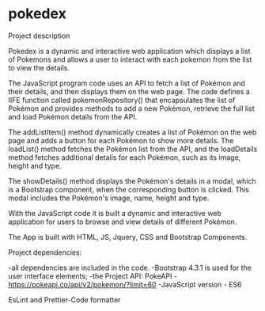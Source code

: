 # pokedex

Project description

Pokedex is a dynamic and interactive web application which displays a list of Pokemons and allows a user to interact with each pokemon from the list to view the details.

The JavaScript program code uses an API to fetch a list of Pokémon and their details, and then displays them on the web page. The code defines a IIFE function called pokemonRepository() that encapsulates the list of Pokémon and provides methods to add a new Pokémon, retrieve the full list and load Pokémon details from the API.

The addListItem() method dynamically creates a list of Pokémon on the web page and adds a button for each Pokémon to show more details. The loadList() method fetches the Pokémon list from the API, and the loadDetails method fetches additional details for each Pokémon, such as its image, height and type.

The showDetails() method displays the Pokémon's details in a modal, which is a Bootstrap component, when the corresponding button is clicked. This modal includes the Pokémon's image, name, height and type.

With the JavaScript code it is built a dynamic and interactive web application for users to browse and view details of different Pokémon.

The App is built with HTML, JS, Jquery, CSS and Bootstrap Components.

Project dependencies:

-all dependencies are included in the code.
-Bootstrap 4.3.1 is used for the user interface elements;
-the Project API: PokeAPI - https://pokeapi.co/api/v2/pokemon/?limit=60
-JavaScript version - ES6


EsLint and Prettier-Code formatter
